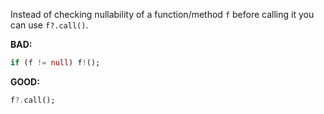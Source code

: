 Instead of checking nullability of a function/method `f` before calling it you
can use `f?.call()`.

**BAD:**
```dart
if (f != null) f!();
```

**GOOD:**
```dart
f?.call();
```

